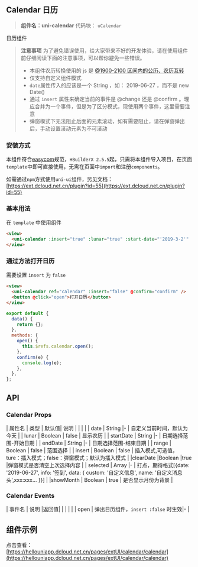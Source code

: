 ## Calendar 日历

> **组件名：uni-calendar** 代码块： `uCalendar`

日历组件

> **注意事项** 为了避免错误使用，给大家带来不好的开发体验，请在使用组件前仔细阅读下面的注意事项，可以帮你避免一些错误。
>
> - 本组件农历转换使用的 js 是 [@1900-2100 区间内的公历、农历互转](https://github.com/jjonline/calendar.js)
> - 仅支持自定义组件模式
> - `date`属性传入的应该是一个 String ，如： 2019-06-27 ，而不是 new Date()
> - 通过 `insert` 属性来确定当前的事件是 @change 还是 @confirm 。理应合并为一个事件，但是为了区分模式，现使用两个事件，这里需要注意
> - 弹窗模式下无法阻止后面的元素滚动，如有需要阻止，请在弹窗弹出后，手动设置滚动元素为不可滚动

### 安装方式

本组件符合[easycom](https://uniapp.dcloud.io/collocation/pages?id=easycom)规范，`HBuilderX 2.5.5`起，只需将本组件导入项目，在页面`template`中即可直接使用，无需在页面中`import`和注册`components`。

如需通过`npm`方式使用`uni-ui`组件，另见文档：[https://ext.dcloud.net.cn/plugin?id=55](https://ext.dcloud.net.cn/plugin?id=55)

### 基本用法

在 `template` 中使用组件

```html
<view>
  <uni-calendar :insert="true" :lunar="true" :start-date="'2019-3-2'" :end-date="'2019-5-20'" @change="change" />
</view>
```

### 通过方法打开日历

需要设置 `insert` 为 `false`

```html
<view>
  <uni-calendar ref="calendar" :insert="false" @confirm="confirm" />
  <button @click="open">打开日历</button>
</view>
```

```javascript
export default {
  data() {
    return {};
  },
  methods: {
    open() {
      this.$refs.calendar.open();
    },
    confirm(e) {
      console.log(e);
    },
  },
};
```

## API

### Calendar Props

| 属性名 | 类型 | 默认值| 说明 | | | | | date | String |- | 自定义当前时间，默认为今天 | | lunar | Boolean | false | 显示农历 | | startDate | String |- | 日期选择范围-开始日期 | | endDate | String |- | 日期选择范围-结束日期 | | range | Boolean | false | 范围选择 | | insert | Boolean | false | 插入模式,可选值，ture：插入模式；false：弹窗模式；默认为插入模式 | |clearDate |Boolean |true |弹窗模式是否清空上次选择内容 | | selected | Array |- | 打点，期待格式[{date: '2019-06-27', info: '签到', data: { custom: '自定义信息', name: '自定义消息头',xxx:xxx... }}] | |showMonth | Boolean | true | 是否显示月份为背景 |

### Calendar Events

| 事件名 | 说明 |返回值| | | | | | open | 弹出日历组件，`insert :false` 时生效|- |

## 组件示例

点击查看：[https://hellouniapp.dcloud.net.cn/pages/extUI/calendar/calendar](https://hellouniapp.dcloud.net.cn/pages/extUI/calendar/calendar)
